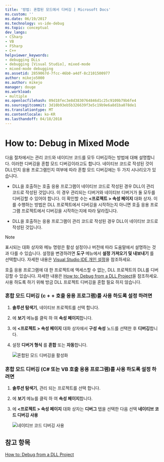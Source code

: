 ```yaml
---
title: '방법: 혼합된 모드에서 디버깅 | Microsoft Docs'
ms.custom: ''
ms.date: 06/19/2017
ms.technology: vs-ide-debug
ms.topic: conceptual
dev_langs:
- CSharp
- VB
- FSharp
- C++
helpviewer_keywords:
- debugging DLLs
- debugging [Visual Studio], mixed-mode
- mixed-mode debugging
ms.assetid: 2859067d-7fcc-46b0-a4df-8c2101500977
author: mikejo5000
ms.author: mikejo
manager: douge
ms.workload:
- multiple
ms.openlocfilehash: 09d18fec3e8d3830764846d1c25c9109b79b6fe4
ms.sourcegitcommit: 3d10b93eb5b326639f3e5c19b9e6a8d1ba078de1
ms.translationtype: MT
ms.contentlocale: ko-KR
ms.lasthandoff: 04/18/2018
---
```

# <a name="how-to-debug-in-mixed-mode"></a>How to: Debug in Mixed Mode
다음 절차에서는 관리 코드와 네이티브 코드를 모두 디버깅하는 방법에 대해 설명합니다. 이러한 디버깅을 혼합 모드 디버깅이라고도 합니다. 네이티브 코드로 작성된 것이 DLL인지 응용 프로그램인지 여부에 따라 혼합 모드 디버깅에는 두 가지 시나리오가 있습니다.  
  
-   DLL을 호출하는 호출 응용 프로그램이 네이티브 코드로 작성된 경우 DLL이 관리 코드로 작성된 것입니다. 이 경우 관리되는 디버거와 네이티브 디버거가 둘 모두를 디버깅할 수 있어야 합니다. 이 확인할 수는  **\<프로젝트 > 속성 페이지** 대화 상자. 이를 수행하는 방법은 DLL 프로젝트에서 디버깅을 시작하는지 아니면 호출 응용 프로그램 프로젝트에서 디버깅을 시작하는지에 따라 달라집니다.  
  
-   DLL을 호출하는 응용 프로그램이 관리 코드로 작성된 경우 DLL이 네이티브 코드로 작성된 것입니다.  
  
> [!NOTE]
>  표시되는 대화 상자와 메뉴 명령은 활성 설정이나 버전에 따라 도움말에서 설명하는 것과 다를 수 있습니다. 설정을 변경하려면 **도구** 메뉴에서 **설정 가져오기 및 내보내기** 를 선택합니다. 자세한 내용은 [Visual Studio IDE 개인 설정](../ide/personalizing-the-visual-studio-ide.md)을 참조하세요.

호출 응용 프로그램에 대 한 프로젝트에 액세스할 수 없는, DLL 프로젝트의 DLL를 디버깅할 수 있습니다. 자세한 내용은 [How to: Debug from a DLL Project](../debugger/how-to-debug-from-a-dll-project.md)을 참조하세요. 사용 하도록 하기 위해 방금 DLL 프로젝트 디버깅을 혼합 필요 하지 않습니다.
  
### <a name="to-enable-mixed-mode-debugging-c-calling-app"></a>혼합 모드 디버깅 (c + + 호출 응용 프로그램)를 사용 하도록 설정 하려면  
  
1.  **솔루션 탐색기**, 네이티브 프로젝트를 선택 합니다.
  
2.  에 **보기** 메뉴를 클릭 하 여 **속성 페이지**합니다.
  
3.  에  **\<프로젝트 > 속성 페이지** 대화 상자에서 **구성 속성** 노드를 선택한 후 **디버깅**합니다.  
  
4.  설정 **디버거 형식** 를 **혼합** 또는 **자동**합니다.

    ![혼합된 모드 디버깅을 활성화](../debugger/media/dbg-mixed-mode-from-native.png "혼합된 모드 디버깅을 사용 하도록 설정")

### <a name="to-enable-mixed-mode-debugging-c-or-vb-calling-app"></a>혼합 모드 디버깅 (C# 또는 VB 호출 응용 프로그램)를 사용 하도록 설정 하려면  
  
1.  **솔루션 탐색기**, 관리 되는 프로젝트를 선택 합니다.  
  
2.  에 **보기** 메뉴를 클릭 하 여 **속성 페이지**합니다.  
  
3.  에  **\<프로젝트 > 속성 페이지** 대화 상자는 **디버그** 탭을 선택한 다음 선택 **네이티브 코드 디버깅 사용**

    ![네이티브 코드 디버깅 사용](../debugger/media/dbg-mixed-mode-from-csharp.png "네이티브 코드 디버깅 사용")
  
## <a name="see-also"></a>참고 항목  
 [How to: Debug from a DLL Project](../debugger/how-to-debug-from-a-dll-project.md)